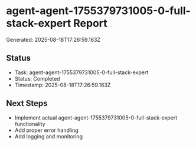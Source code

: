 # agent-agent-1755379731005-0-full-stack-expert Report

Generated: 2025-08-18T17:26:59.163Z

## Status
- Task: agent-agent-1755379731005-0-full-stack-expert
- Status: Completed
- Timestamp: 2025-08-18T17:26:59.163Z

## Next Steps
- Implement actual agent-agent-1755379731005-0-full-stack-expert functionality
- Add proper error handling
- Add logging and monitoring

